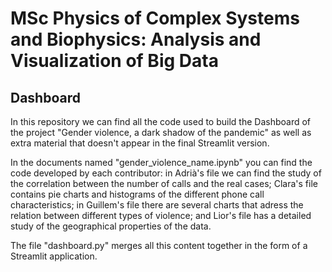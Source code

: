 # MSc Physics of Complex Systems and Biophysics: Analysis and Visualization of Big Data

## Dashboard

In this repository we can find all the code used to build the Dashboard of the project "Gender violence, a dark shadow of the pandemic" as well as extra material that doesn't appear in the final Streamlit version.

In the documents named "gender_violence_name.ipynb" you can find the code developed by each contributor: in Adrià's file we can find the study of the correlation between the number of calls and the real cases; Clara's file contains pie charts and histograms of the different phone call characteristics; in Guillem's file there are several charts that adress the relation between different types of violence; and Lior's file has a detailed study of the geographical properties of the data.

The file "dashboard.py" merges all this content together in the form of a Streamlit application.